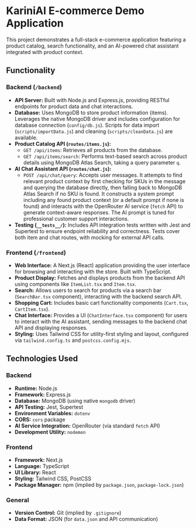 # KariniAI E-commerce Demo Application

This project demonstrates a full-stack e-commerce application featuring a product catalog, search functionality, and an AI-powered chat assistant integrated with product context.

## Functionality

### Backend (`/backend`)

*   **API Server:** Built with Node.js and Express.js, providing RESTful endpoints for product data and chat interactions.
*   **Database:** Uses MongoDB to store product information (items). Leverages the native MongoDB driver and includes configuration for database connection (`config/db.js`). Scripts for data import (`scripts/importData.js`) and cleaning (`scripts/cleanData.js`) are available.
*   **Product Catalog API (`routes/items.js`):**
    *   `GET /api/items`: Retrieves all products from the database.
    *   `GET /api/items/search`: Performs text-based search across product details using MongoDB Atlas Search, taking a query parameter `q`.
*   **AI Chat Assistant API (`routes/chat.js`):**
    *   `POST /api/chat/query`: Accepts user messages. It attempts to find relevant product context by first checking for SKUs in the message and querying the database directly, then falling back to MongoDB Atlas Search if no SKU is found. It constructs a system prompt including any found product context (or a default prompt if none is found) and interacts with the OpenRouter AI service (`fetch` API) to generate context-aware responses. The AI prompt is tuned for professional customer support interactions.
*   **Testing (`__tests__/`):** Includes API integration tests written with Jest and Supertest to ensure endpoint reliability and correctness. Tests cover both item and chat routes, with mocking for external API calls.

### Frontend (`/frontend`)

*   **Web Interface:** A Next.js (React) application providing the user interface for browsing and interacting with the store. Built with TypeScript.
*   **Product Display:** Fetches and displays products from the backend API using components like `ItemList.tsx` and `Item.tsx`.
*   **Search:** Allows users to search for products via a search bar (`SearchBar.tsx` component), interacting with the backend search API.
*   **Shopping Cart:** Includes basic cart functionality components (`Cart.tsx`, `CartItem.tsx`).
*   **Chat Interface:** Provides a UI (`ChatInterface.tsx` component) for users to interact with the AI assistant, sending messages to the backend chat API and displaying responses.
*   **Styling:** Uses Tailwind CSS for utility-first styling and layout, configured via `tailwind.config.ts` and `postcss.config.mjs`.

## Technologies Used

### Backend

*   **Runtime:** Node.js
*   **Framework:** Express.js
*   **Database:** MongoDB (using native `mongodb` driver)
*   **API Testing:** Jest, Supertest
*   **Environment Variables:** `dotenv`
*   **CORS:** `cors` package
*   **AI Service Integration:** OpenRouter (via standard `fetch` API)
*   **Development Utility:** `nodemon`

### Frontend

*   **Framework:** Next.js
*   **Language:** TypeScript
*   **UI Library:** React
*   **Styling:** Tailwind CSS, PostCSS
*   **Package Manager:** npm (implied by `package.json`, `package-lock.json`)

### General

*   **Version Control:** Git (implied by `.gitignore`)
*   **Data Format:** JSON (for `data.json` and API communication)
